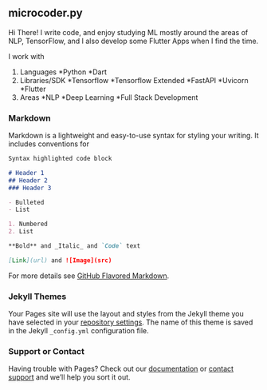 ## microcoder.py

Hi There! I write code, and enjoy studying ML mostly around the areas of NLP, TensorFlow, and I also develop some Flutter Apps when I find the time. 

I work with

1. Languages
  *Python
  *Dart
2. Libraries/SDK
  *Tensorflow
  *Tensorflow Extended
  *FastAPI
  *Uvicorn
  *Flutter
3. Areas
  *NLP
  *Deep Learning
  *Full Stack Development

### Markdown

Markdown is a lightweight and easy-to-use syntax for styling your writing. It includes conventions for

```markdown
Syntax highlighted code block

# Header 1
## Header 2
### Header 3

- Bulleted
- List

1. Numbered
2. List

**Bold** and _Italic_ and `Code` text

[Link](url) and ![Image](src)
```

For more details see [GitHub Flavored Markdown](https://guides.github.com/features/mastering-markdown/).

### Jekyll Themes

Your Pages site will use the layout and styles from the Jekyll theme you have selected in your [repository settings](https://github.com/microcoder-py/microcoder-py.github.io/settings/pages). The name of this theme is saved in the Jekyll `_config.yml` configuration file.

### Support or Contact

Having trouble with Pages? Check out our [documentation](https://docs.github.com/categories/github-pages-basics/) or [contact support](https://support.github.com/contact) and we’ll help you sort it out.
